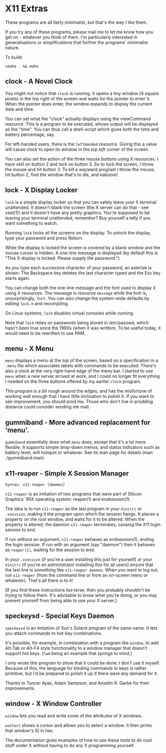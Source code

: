 # X11 Extras

These programs are all fairly minimalist, but that's the way I like them.

If you try any of these programs, please mail me to let me know how
you get on - whatever you think of them. I'm particularly interested in
generalisations or simplifications that further the programs' minimalist
nature.

To build:
```
cmake . && make
```

## clock - A Novel Clock

You might not notice that `clock` is running. It opens a tiny window (4
square pixels) in the top right of the screen and waits for the pointer
to enter it. When the pointer does enter, the window expands to display
the current date and time.

You can set what the "clock" actually displays using the viewCommand
resource. This is a program to be executed, whose output will be displayed
as the "time". You can thus call a shell-script which gives both the
time and battery percentage, say.

For left-handed users, there is the `leftHanded` resource. Giving this
a value will cause clock to open its window in the top _left_ corner of
the screen.

You can also set the action of the three mouse buttons using X
resources. I have xkill on button 2 and lock on button 3. So to lock the
screen, I throw the mouse and hit button 3. To kill a wayward program
I throw the mouse, hit button 2, find the window that's to die,
and kaboom!

## lock - X Display Locker

`lock` is a simple display locker so that you can safely leave your
X terminal unattended. It doesn't blank the screen (the X server can
do that - see xset(1)) and it doesn't have any pretty graphics. You're
supposed to be leaving your terminal unattended, remember? Buy yourself
a telly if you want something to watch.

Running `lock` locks all the screens on the display. To unlock the
display, type your password and press Return.

While the display is locked the screen is covered by a blank window and
the mouse cursor is hidden. A one-line message is displayed (by default
this is "This X display is locked. Please supply the password.").

As you type each successive character of your password, an asterisk is
shown. The Backspace key deletes the last character typed and the Esc
key starts again.

You can change both the one-line message and the font used to display it
using X resources. The message is resource `message` while the font is,
unsurprisingly, `font`. You can also change the system-wide defaults by
editing `lock.h` and recompiling.

On Linux systems, `lock` disables virtual consoles while running. 

Note that `lock` relies on passwords being stored in /etc/passwd, which
hasn't been true since the 1990s (when it was written). To be useful
today, it would need to be rewritten to use PAM.

## menu - X Menu

`menu` displays a menu at the top of the screen, based on a
specification in a `.menu` file which associates labels with commands
to be executed. There's also a clock at the very right-hand edge of the
menu bar. I started to use `menu` when a new server arrived at work,
and I could no longer fit everything I needed on the three buttons
offered by my earlier `clock` program.

This program is a bit rough around the edges, and has the misfortune of
working well enough that I have little inclination to polish it. If you
want to see improvement, you should prod me.  Those who don't live in
prodding distance could consider sending me mail.

## gummiband - More advanced replacement for 'menu'.

`gummiband` essentially does what `menu` does, except that it's a lot more
flexible. It supports simple drop-down menus, and status indicators such as
battery level, wifi hotspot or whatever. See its man page for details
(man ./gummiband.man).

## x11-reaper - Simple X Session Manager

```
Syntax: x11-reaper [daemon]
```

`x11-reaper` is an imitation of two programs that were part of Silicon
Graphics' IRIX operating system: reaper(1) and endsession(1).

The idea is to run `x11-reaper` as the last program in your `Xinitrc` or
`.xsession`, making it the program upon which the session hangs. It places
a property on the root window, and waits for it to be altered. When the
property is altered, the daemon `x11-reaper` terminates, causing the
X11 login session to end.

If run without an argument, `x11-reaper` behaves as endsession(1),
ending the login session. If run with an argument (say "daemon") then
it behaves as `reaper(1)`, waiting for the session to end.

In your `.xsession` (if you're a user installing this just for yourself)
or your `Xinitrc` (if you're an administrator installing this for
all users) ensure that the last line is something like `x11-reaper
daemon`. When you want to log out, run `x11-reaper` (from the command
line or from an on-screen menu or whatever). That's all there is to it!

[If you find these instructions too terse, then you probably shouldn't
be trying to follow them. It's advisable to know what you're doing,
or you may prevent yourself from being able to use your X server.]

## speckeysd - Special Keys Daemon

`speckeysd` is an imitation of Sun's Solaris program of the same name. It
lets you attach commands to hot-key combinations.

It's possible, for example, in combination with a program like `window`,
to add Alt-Tab or Alt-F4 style functionality to a window manager that
doesn't support hot keys. (`lwm` being an example that springs to mind.)

I only wrote this program to show that it could be done; I don't use
it myself. Because of this, the language for binding commands to keys
is rather primitive, but I'd be prepared to polish it up if there were
any demand for it.

Thanks to Tuncer Ayaz, Adam Sampson, and Anselm R. Garbe for their
improvements.

## window - X Window Controller

`window` lets you read and write some of the attributes of
X windows.

`wselect` shows a cursor and allows you to select a window. It then prints
that window's ID in hex.

The documentation gives examples of how to use these tools to do cool
stuff under X without having to do any X programming yourself.
